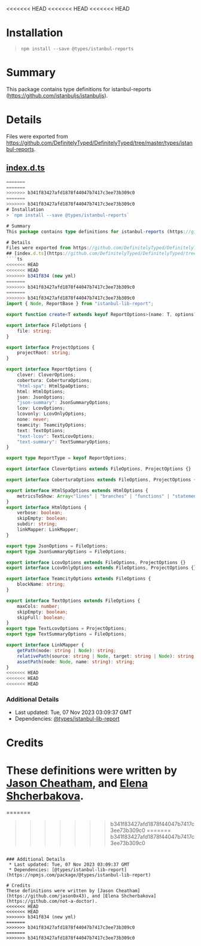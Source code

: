 <<<<<<< HEAD
<<<<<<< HEAD
<<<<<<< HEAD
# Installation
> `npm install --save @types/istanbul-reports`

# Summary
This package contains type definitions for istanbul-reports (https://github.com/istanbuljs/istanbuljs).

# Details
Files were exported from https://github.com/DefinitelyTyped/DefinitelyTyped/tree/master/types/istanbul-reports.
## [index.d.ts](https://github.com/DefinitelyTyped/DefinitelyTyped/tree/master/types/istanbul-reports/index.d.ts)
````ts
=======
=======
>>>>>>> b341f83427afd1878f44047b7417c3ee73b309c0
=======
>>>>>>> b341f83427afd1878f44047b7417c3ee73b309c0
# Installation
> `npm install --save @types/istanbul-reports`

# Summary
This package contains type definitions for istanbul-reports (https://github.com/istanbuljs/istanbuljs).

# Details
Files were exported from https://github.com/DefinitelyTyped/DefinitelyTyped/tree/master/types/istanbul-reports.
## [index.d.ts](https://github.com/DefinitelyTyped/DefinitelyTyped/tree/master/types/istanbul-reports/index.d.ts)
````ts
<<<<<<< HEAD
<<<<<<< HEAD
>>>>>>> b341f834 (new yml)
=======
>>>>>>> b341f83427afd1878f44047b7417c3ee73b309c0
=======
>>>>>>> b341f83427afd1878f44047b7417c3ee73b309c0
import { Node, ReportBase } from "istanbul-lib-report";

export function create<T extends keyof ReportOptions>(name: T, options?: Partial<ReportOptions[T]>): ReportBase;

export interface FileOptions {
    file: string;
}

export interface ProjectOptions {
    projectRoot: string;
}

export interface ReportOptions {
    clover: CloverOptions;
    cobertura: CoberturaOptions;
    "html-spa": HtmlSpaOptions;
    html: HtmlOptions;
    json: JsonOptions;
    "json-summary": JsonSummaryOptions;
    lcov: LcovOptions;
    lcovonly: LcovOnlyOptions;
    none: never;
    teamcity: TeamcityOptions;
    text: TextOptions;
    "text-lcov": TextLcovOptions;
    "text-summary": TextSummaryOptions;
}

export type ReportType = keyof ReportOptions;

export interface CloverOptions extends FileOptions, ProjectOptions {}

export interface CoberturaOptions extends FileOptions, ProjectOptions {}

export interface HtmlSpaOptions extends HtmlOptions {
    metricsToShow: Array<"lines" | "branches" | "functions" | "statements">;
}
export interface HtmlOptions {
    verbose: boolean;
    skipEmpty: boolean;
    subdir: string;
    linkMapper: LinkMapper;
}

export type JsonOptions = FileOptions;
export type JsonSummaryOptions = FileOptions;

export interface LcovOptions extends FileOptions, ProjectOptions {}
export interface LcovOnlyOptions extends FileOptions, ProjectOptions {}

export interface TeamcityOptions extends FileOptions {
    blockName: string;
}

export interface TextOptions extends FileOptions {
    maxCols: number;
    skipEmpty: boolean;
    skipFull: boolean;
}
export type TextLcovOptions = ProjectOptions;
export type TextSummaryOptions = FileOptions;

export interface LinkMapper {
    getPath(node: string | Node): string;
    relativePath(source: string | Node, target: string | Node): string;
    assetPath(node: Node, name: string): string;
}
<<<<<<< HEAD
<<<<<<< HEAD
<<<<<<< HEAD

````

### Additional Details
 * Last updated: Tue, 07 Nov 2023 03:09:37 GMT
 * Dependencies: [@types/istanbul-lib-report](https://npmjs.com/package/@types/istanbul-lib-report)

# Credits
These definitions were written by [Jason Cheatham](https://github.com/jason0x43), and [Elena Shcherbakova](https://github.com/not-a-doctor).
=======
=======
>>>>>>> b341f83427afd1878f44047b7417c3ee73b309c0
=======
>>>>>>> b341f83427afd1878f44047b7417c3ee73b309c0

````

### Additional Details
 * Last updated: Tue, 07 Nov 2023 03:09:37 GMT
 * Dependencies: [@types/istanbul-lib-report](https://npmjs.com/package/@types/istanbul-lib-report)

# Credits
These definitions were written by [Jason Cheatham](https://github.com/jason0x43), and [Elena Shcherbakova](https://github.com/not-a-doctor).
<<<<<<< HEAD
<<<<<<< HEAD
>>>>>>> b341f834 (new yml)
=======
>>>>>>> b341f83427afd1878f44047b7417c3ee73b309c0
=======
>>>>>>> b341f83427afd1878f44047b7417c3ee73b309c0
